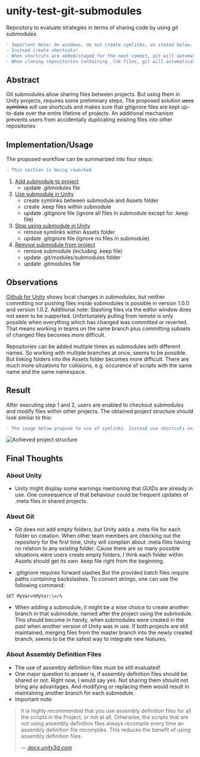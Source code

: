 # unity-test-git-submodules
Repository to evaluate strategies in terms of sharing code by using git submodules

```diff
- Important Note: On windows, do not create symlinks, as stated below.
- Instead create shortcuts!
- When shortcuts are added/staged for the next commit, git will automatically add a .lnk file as placeholder.
- When cloning repositories containing .lnk files, git will automatically try to restore shortcuts.
```

## Abstract
Git submodules allow sharing files between projects. But using them in Unity projects, requires some preliminary steps. The proposed solution ~~uses symlinks~~ will use shortcuts and makes sure that gitignore files are kept up-to-date over the entire lifetime of projects. An additional mechanism prevents users from accidentally duplicating existing files into other repositories

## Implementation/Usage
The proposed workflow can be summarized into four steps:

```diff
- This section is being reworked
```

1. [Add submodule to project](https://github.com/lars-wobus/unity-test-git-submodules/blob/master/scripting/add-submodule.bat) 
    - update .gitmodules file
2. [Use submodule in Unity](https://github.com/lars-wobus/unity-test-git-submodules/blob/master/scripting/symlink-submodule.bat)
    - create symlinks between submodule and Assets folder
    - create .keep files within submodule
    - update .gitignore file (ignore all files in submodule except for .keep file)
3. [Stop using submodule in Unity](https://github.com/lars-wobus/unity-test-git-submodules/blob/master/scripting/unlink-submodule.bat) 
    - remove symlinks within Assets folder
    - update .gitignore file (ignore no files in submodule)
4. [Remove submodule from project](https://github.com/lars-wobus/unity-test-git-submodules/blob/master/scripting/remove-submodule.bat) 
    - remove submodule (including .keep file)
    - update .git/modules/submodules folder
    - update .gitmodules file
    
## Observations
[Github for Unity](https://unity.github.com/) shows local changes in submodules, but neither committing nor pushing files inside submodules is possible in version 1.0.0 and version 1.0.2. Additional note: Stashing files via the editor window does not seem to be supported. Unfortunately pulling from remote is only possible when everything which has changed was committed or reverted. That means working in teams on the same branch plus committing subsets of changed files becomes more difficult.

Repositories can be added multiple times as submodules with different names. So working with multiple branches at once, seems to be possible. But linking folders into the Assets folder becomes more difficult. There are much more situations for collisions, e.g. occurence of scripts with the same name and the same namespace.

## Result
After executing step 1 and 2, users are enabled to checkout submodules and modify files within other projects. The obtained project structure should look similar to this:

```diff
- The image below propose to use of symlinks. Instead use shortcuts on Windows. Shortcuts should be availabel since Windows Vista.
```

![Achieved project structure](https://github.com/lars-wobus/unity-test-git-submodules/blob/master/res/umlet/final-directory-structure.png)

## Final Thoughts

### About Unity 
- Unity might display some warnings mentioning that GUIDs are already in use. One consequence of that behaviour could be frequent updates of .meta files in shared projects.

### About Git
- Git does not add empty folders, but Unity adds a .meta file for each folder on creation. When other team members are checking out the repository for the first time, Unity will complain about .meta files having no relation to any existing folder. Cause there are so many possible situations were users create empty folders, I think each folder within Assets should get its own .keep file right from the beginning. 

- .gitignore requires forward slashes But the provided batch files require paths containing backslashes. To convert strings, one can use the following command: 
```batch
SET MyVar=%MyVar:\=/%
```

- When adding a submodule, it might be a wise choice to create another branch in that submodule, named after the project using the submodule. This should become in handy, when submodules were created in the past when another version of Unity was in use. If both projects are still maintained, merging files from the master branch into the newly created branch, seems to be the safest way to integrate new features.

### About Assembly Definition Files
- The use of assembly definition files must be still evaluated!
- One major question to answer is, if assembly definition files should be shared or not. Right now, I would say yes. Not sharing them should not bring any advantages. And modifying or replacing them would result in maintaining another branch for each submodule.
- Important note:
> It is highly recommended that you use assembly definition files for all the scripts in the Project, or not at all. Otherwise, the scripts that are not using assembly definition files always recompile every time an assembly definition file recompiles. This reduces the benefit of using assembly definition files.
>
> &mdash; <cite>[docs.unity3d.com](https://docs.unity3d.com/Manual/ScriptCompilationAssemblyDefinitionFiles.html)</cite>

